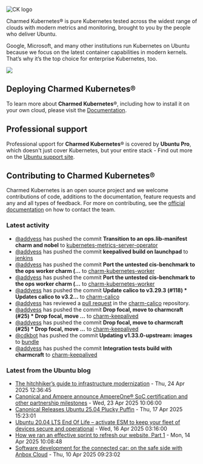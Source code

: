 ![CK logo](https://assets.ubuntu.com/v1/451d4cf4-Charmed+Kubernetes_RGB_onWhite_2022.svg)

Charmed Kubernetes® is pure Kubernetes tested across the widest range of clouds with modern metrics and monitoring, brought to you by the people who deliver Ubuntu.

Google, Microsoft, and many other institutions run Kubernetes on Ubuntu because we focus on the latest container capabilities in modern kernels. That’s why it’s the top choice for enterprise Kubernetes, too.

![](https://assets.ubuntu.com/v1/843c77b6-juju-at-a-glace.svg)

## Deploying Charmed Kubernetes®

To learn more about **Charmed Kubernetes**®, including how to install it on your own cloud, please visit the [Documentation][docs].

## Professional support

Professional upport for **Charmed Kubernetes**® is covered by **Ubuntu Pro**, which doesn't just cover Kubernetes, but your entire stack - Find out more on the [Ubuntu support site](https://ubuntu.com/support).

## Contributing to Charmed Kubernetes®

Charmed Kubernetes is an open source project and we welcome contributions of code, additions to the documentation, feature requests and any and all types of feedback. For more on contributing, see the [official documentation][get-in-touch] on how to contact the team.

<!-- LINKS -->
[docs]: https://ubuntu.com/kubernetes/docs
[get-in-touch]: https://ubuntu.com/kubernetes/docs/get-in-touch

### Latest activity

<!-- activity starts -->
 - [@addyess](https://github.com/addyess) has pushed the commit **Transition to an ops.lib-manifest charm and nobel** to [kubernetes-metrics-server-operator](https://github.com/charmed-kubernetes/kubernetes-metrics-server-operator)
 - [@addyess](https://github.com/addyess) has pushed the commit **keepalived build on launchpad** to [jenkins](https://github.com/charmed-kubernetes/jenkins)
 - [@addyess](https://github.com/addyess) has pushed the commit **Port the untested cis-benchmark to the ops worker charm (...** to [charm-kubernetes-worker](https://github.com/charmed-kubernetes/charm-kubernetes-worker)
 - [@addyess](https://github.com/addyess) has pushed the commit **Port the untested cis-benchmark to the ops worker charm (...** to [charm-kubernetes-worker](https://github.com/charmed-kubernetes/charm-kubernetes-worker)
 - [@addyess](https://github.com/addyess) has pushed the commit **Update calico to v3.29.3 (#118)  * Updates calico to v3.2...** to [charm-calico](https://github.com/charmed-kubernetes/charm-calico)
 - [@addyess](https://github.com/addyess) has reviewed a [pull request](https://github.com/charmed-kubernetes/charm-calico/pull/118) in the [charm-calico](https://github.com/charmed-kubernetes/charm-calico) repository.
 - [@addyess](https://github.com/addyess) has pushed the commit **Drop focal, move to charmcraft (#25)  * Drop focal, move ...** to [charm-keepalived](https://github.com/charmed-kubernetes/charm-keepalived)
 - [@addyess](https://github.com/addyess) has pushed the commit **Drop focal, move to charmcraft (#25)  * Drop focal, move ...** to [charm-keepalived](https://github.com/charmed-kubernetes/charm-keepalived)
 - [@cdkbot](https://github.com/cdkbot) has pushed the commit **Updating v1.33.0-upstream: images** to [bundle](https://github.com/charmed-kubernetes/bundle)
 - [@addyess](https://github.com/addyess) has pushed the commit **Integration tests build with charmcraft** to [charm-keepalived](https://github.com/charmed-kubernetes/charm-keepalived)
<!-- activity ends -->

<!-- roadmap starts -->

<!-- roadmap ends -->

### Latest from the Ubuntu blog

<!-- blog starts -->
* [The hitchhiker’s guide to infrastructure modernization](https://ubuntu.com//blog/hitchhikers-guide-to-infrastructure-modernization) - Thu, 24 Apr 2025 12:36:45 
* [Canonical and Ampere announce AmpereOne® SoC certification and other partnership milestones](https://ubuntu.com//blog/canonical-and-ampere-announce-ampereone-soc-certification-and-other-partnership-milestones) - Wed, 23 Apr 2025 10:06:00 
* [Canonical Releases Ubuntu 25.04 Plucky Puffin](https://ubuntu.com//blog/canonical-releases-ubuntu-25-04-plucky-puffin) - Thu, 17 Apr 2025 15:23:01 
* [Ubuntu 20.04 LTS End Of Life – activate ESM to keep your fleet of devices secure and operational](https://ubuntu.com//blog/ubuntu-20-04-eol-for-devicesional) - Wed, 16 Apr 2025 03:16:00 
* [How we ran an effective sprint to refresh our website, Part 1](https://ubuntu.com//blog/how-we-ran-an-effective-sprint-to-refresh-our-website-part-1) - Mon, 14 Apr 2025 10:08:48 
* [Software development for the connected car: on the safe side with Anbox Cloud](https://ubuntu.com//blog/software-development-for-the-connected-car-on-the-safe-side-with-anbox-cloud) - Thu, 10 Apr 2025 09:23:02 
<!-- blog ends -->
